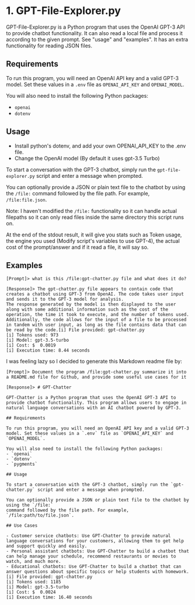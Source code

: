 # 1. GPT-File-Explorer.py

GPT-File-Explorer.py is a Python program that uses the OpenAI GPT-3 API to provide chatbot functionality. It can also read a local file and process it according to the given prompt. See "usage" and "examples". It has an extra functionality for reading JSON files.

## Requirements

To run this program, you will need an OpenAI API key and a valid GPT-3 model. Set these values in a `.env` file as `OPENAI_API_KEY` and `OPENAI_MODEL`.

You will also need to install the following Python packages:
- `openai`
- `dotenv`

## Usage

- Install python's dotenv, and add your own OPENAI_API_KEY to the .env file.
- Change the OpenAI model (By default it uses gpt-3.5 Turbo)

To start a conversation with the GPT-3 chatbot, simply run the `gpt-file-explorer.py` script and enter a message when prompted.

You can optionally provide a JSON or plain text file to the chatbot by using the `/file:` 
command followed by the file path. For example, `/file:file.json`.

Note: I haven't modified the `/file:` functionality so it can handle actual filepaths so it can only read files inside the same directory this script runs on.

At the end of the stdout result, it will give you stats such as Token usage, the engine you used (Modify script's variables to use GPT-4), the actual cost of the prompt/answer and if it read a file, it will say so.

## Examples

```
[Prompt]> what is this /file:gpt-chatter.py file and what does it do?

[Response]> The gpt-chatter.py file appears to contain code that creates a chatbot using GPT-3 from OpenAI. The code takes user input and sends it to the GPT-3 model for analysis. 
The response generated by the model is then displayed to the user along with some additional information such as the cost of the operation, the time it took to execute, and the number of tokens used. Additionally, the code allows for the input of a file to be processed 
in tandem with user input, as long as the file contains data that can be read by the code.[i] File provided: gpt-chatter.py
[i] Tokens used: 973
[i] Model: gpt-3.5-turbo
[i] Cost: $  0.0019
[i] Execution time: 8.44 seconds
```

I was feeling lazy so I decided to generate this Markdown readme file by:

```
[Prompt]> Document the program /file:gpt-chatter.py summarize it into a README.md file for Github, and provide some useful use cases for it

[Response]> # GPT-Chatter

GPT-Chatter is a Python program that uses the OpenAI GPT-3 API to provide chatbot functionality. This program allows users to engage in natural language conversations with an AI chatbot powered by GPT-3.

## Requirements

To run this program, you will need an OpenAI API key and a valid GPT-3 model. Set these values in a `.env` file as `OPENAI_API_KEY` and `OPENAI_MODEL`.

You will also need to install the following Python packages:
- `openai`
- `dotenv`
- `pygments`

## Usage

To start a conversation with the GPT-3 chatbot, simply run the `gpt-chatter.py` script and enter a message when prompted.

You can optionally provide a JSON or plain text file to the chatbot by using the `/file:` 
command followed by the file path. For example, `/file:path/to/file.json`.

## Use Cases

- Customer service chatbots: Use GPT-Chatter to provide natural language conversations for your customers, allowing them to get help and support quickly and easily.
- Personal assistant chatbots: Use GPT-Chatter to build a chatbot that can help manage your schedule, recommend restaurants or movies to watch, and much more.
- Educational chatbots: Use GPT-Chatter to build a chatbot that can answer questions about specific topics or help students with homework.
[i] File provided: gpt-chatter.py
[i] Tokens used: 1185
[i] Model: gpt-3.5-turbo
[i] Cost: $  0.0024
[i] Execution time: 16.40 seconds
```

